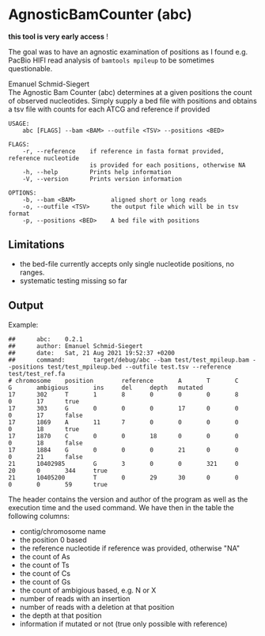 # AgnosticBamCounter (abc)

**this tool is very early access** !


The goal was to have an agnostic examination of positions as I found e.g. PacBio HIFI read analysis
of `bamtools mpileup` to be sometimes questionable.

Emanuel Schmid-Siegert    
The Agnostic Bam Counter (abc) determines at a given positions the count of observed nucleotides. 
Simply supply a bed file with positions and obtains a tsv file with counts for each ATCG and reference if provided

```
USAGE:
    abc [FLAGS] --bam <BAM> --outfile <TSV> --positions <BED>

FLAGS:
    -r, --reference    if reference in fasta format provided, reference nucleotide 
                       is provided for each positions, otherwise NA
    -h, --help         Prints help information
    -V, --version      Prints version information

OPTIONS:
    -b, --bam <BAM>          aligned short or long reads
    -o, --outfile <TSV>      the output file which will be in tsv format
    -p, --positions <BED>    A bed file with positions
```

## Limitations

 - the bed-file currently accepts only single nucleotide positions, no ranges.
 - systematic testing missing so far

## Output

Example:

```
##      abc:    0.2.1                                                                   
##      author: Emanuel Schmid-Siegert                                                                  
##      date:   Sat, 21 Aug 2021 19:52:37 +0200                                                                 
##      command:        target/debug/abc --bam test/test_mpileup.bam --positions test/test_mpileup.bed --outfile test.tsv --reference test/test_ref.fa                                                                  
# chromosome    position        reference       A       T       C       G       ambigious       ins     del     depth   mutated
17      302     T       1       8       0       0       0       8       0       17      true
17      303     G       0       0       0       17      0       0       0       17      false
17      1869    A       11      7       0       0       0       0       0       18      true
17      1870    C       0       0       18      0       0       0       0       18      false
17      1884    G       0       0       0       21      0       0       0       21      false
21      10402985        G       3       0       0       321     0       20      0       344     true
21      10405200        T       0       29      30      0       0       0       0       59      true

```

The header contains the version and author of the program as well as the execution time and the used command.
We have then in the table the following columns:

 - contig/chromosome name
 - the position 0 based
 - the reference nucleotide if reference was provided, otherwise "NA"
 - the count of As
 - the count of Ts
 - the count of Cs
 - the count of Gs
 - the count of ambigious based, e.g. N or X
 - number of reads with an insertion
 - number of reads with a deletion at that position
 - the depth at that position
 - information if mutated or not (true only possible with reference)
